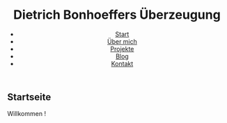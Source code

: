 
<body>

  <header>
    <h1>Dietrich Bonhoeffers Überzeugung</h1>
    <nav>
      <ul class="nav">
        <li><a href="index.html">Start</a></li>
        <li><a href="seite1.html">Über mich</a></li>
        <li><a href="seite2.html">Projekte</a></li>
        <li><a href="seite3.html">Blog</a></li>
        <li><a href="seite4.html">Kontakt</a></li>
      </ul>
    </nav>
  </header>

  <main>
    <h2>Startseite</h2>
    <p>Willkommen !</p>
  </main>
  
